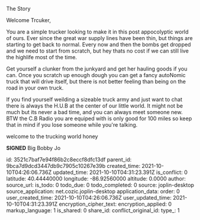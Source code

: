 The Story

Welcome Trcuker,

You are a simple trucker looking to make it in this post appocolyptic world of ours. Ever since the great war supply lines have been thin, but things are starting to get back to normal. Every now and then the bombs get dropped and we need to start from scratch, but hey thats no cost if we can still live the highlife most of the time.

Get yourself a clunker from the junkyard and get her hauling goods if you can. Once you scratch up enough dough you can get a fancy autoNomic truck that will drive itself, but there is not better feeling than being on the road in your own truck.

If you find yourself weilding a sizeable truck army and just want to chat there is always the H.U.B at the center of our little world. It might not be much but its never a bad time, and you can always meet someone new. BTW the C.B Radio you are equiped with is only good for 100 miles so keep that in mind if you lose someone while you're talking.

welcome to the trucking world honey

**SIGNED**
Big Bobby Jo

id: 3521c7baf7e94f86b2c8eccf8dfc13df
parent_id: 9bca7d9dcd3447db9c7905c10267e39b
created_time: 2021-10-10T04:26:06.736Z
updated_time: 2021-10-10T04:31:23.391Z
is_conflict: 0
latitude: 40.44440000
longitude: -86.92560000
altitude: 0.0000
author: 
source_url: 
is_todo: 0
todo_due: 0
todo_completed: 0
source: joplin-desktop
source_application: net.cozic.joplin-desktop
application_data: 
order: 0
user_created_time: 2021-10-10T04:26:06.736Z
user_updated_time: 2021-10-10T04:31:23.391Z
encryption_cipher_text: 
encryption_applied: 0
markup_language: 1
is_shared: 0
share_id: 
conflict_original_id: 
type_: 1